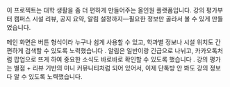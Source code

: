 이 프로젝트는 대학 생활을 좀 더 편하게 만들어주는 올인원 플랫폼입니다.
강의 평가부터 캠퍼스 시설 리뷰, 공지 요약, 알림 설정까지—필요한 정보만 골라서 볼 수 있게 만들었습니다.

메인 화면은 버튼 형식이라 누구나 쉽게 사용할 수 있고, 학과별 정보나 시설 위치도 간편하게 검색할 수 있도록 노력했습니다 .
알림은 일반이랑 긴급으로 나뉘고, 카카오톡처럼 팝업으로 뜨게 하여  중요한 소식도 바로바로 확인할 수 있도록 했습니다 .
강의 평가는 별점 + 리뷰 기반의 미니 커뮤니티처럼 되어 있어서, 이제 단톡방 안 봐도 강의 정보 다 알 수 있도록 노력했습니다.
